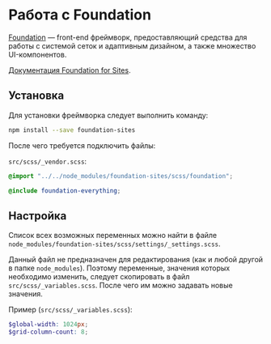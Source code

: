 # Работа с Foundation

[Foundation](http://foundation.zurb.com/) — front-end фреймворк, предоставляющий средства для работы с системой сеток и адаптивным дизайном, а также множество UI-компонентов.

[Документация Foundation for Sites](http://foundation.zurb.com/sites/docs/).

## Установка

Для установки фреймворка следует выполнить команду:

```bash
npm install --save foundation-sites
```

После чего требуется подключить файлы:

`src/scss/_vendor.scss`:

```scss
@import "../../node_modules/foundation-sites/scss/foundation";

@include foundation-everything;
```

## Настройка

Список всех возможных переменных можно найти в файле<br>
`node_modules/foundation-sites/scss/settings/_settings.scss`.

Данный файл не предназначен для редактирования (как и любой другой в папке `node_modules`).
Поэтому переменные, значения которых необходимо изменить, следует скопировать в файл `src/scss/_variables.scss`. 
После чего им можно задавать новые значения. 

Пример (`src/scss/_variables.scss`):

```scss
$global-width: 1024px;
$grid-column-count: 8;
```
